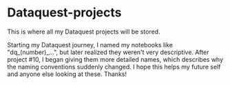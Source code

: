 # Dataquest-projects
This is where all my Dataquest projects will be stored.

Starting my Dataquest journey, I named my notebooks like "dq_(number)_...", but later realized they weren't very descriptive.
After project #10, I began giving them more detailed names, which describes why the naming conventions suddenly changed.
I hope this helps my future self and anyone else looking at these.  Thanks!
